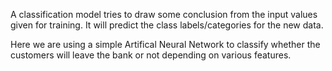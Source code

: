 A classification model tries to draw some conclusion from the input values given for training. It will predict the class labels/categories for the new data.

Here we are using a simple Artifical Neural Network to classify whether the customers will leave the bank or not depending on various features.


